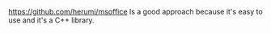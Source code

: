https://github.com/herumi/msoffice
Is a good approach because it's easy to use and it's a C++ library.